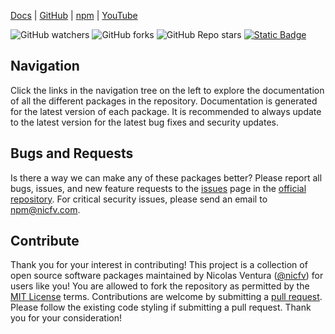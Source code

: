 [Docs](https://npm.nicfv.com/) | [GitHub](https://github.com/nicfv/npm) | [npm](https://www.npmjs.com/~nicfv) | [YouTube](https://www.youtube.com/@nikfv)

![GitHub watchers](https://img.shields.io/github/watchers/nicfv/npm)
![GitHub forks](https://img.shields.io/github/forks/nicfv/npm)
![GitHub Repo stars](https://img.shields.io/github/stars/nicfv/npm)
[![Static Badge](https://img.shields.io/badge/donate-PayPal-blue)](https://paypal.me/nicfv)

## Navigation

Click the links in the navigation tree on the left to explore the documentation of all the different packages in the repository. Documentation is generated for the latest version of each package. It is recommended to always update to the latest version for the latest bug fixes and security updates.

## Bugs and Requests

Is there a way we can make any of these packages better? Please report all bugs, issues, and new feature requests to the [issues](https://github.com/nicfv/npm/issues) page in the [official repository](https://github.com/nicfv/npm). For critical security issues, please send an email to <npm@nicfv.com>.

## Contribute

Thank you for your interest in contributing! This project is a collection of open source software packages maintained by Nicolas Ventura ([@nicfv](https://github.com/nicfv)) for users like you! You are allowed to fork the repository as permitted by the [MIT License](https://raw.githubusercontent.com/nicfv/npm/main/LICENSE) terms. Contributions are welcome by submitting a [pull request](https://github.com/nicfv/npm/pulls). Please follow the existing code styling if submitting a pull request. Thank you for your consideration!
